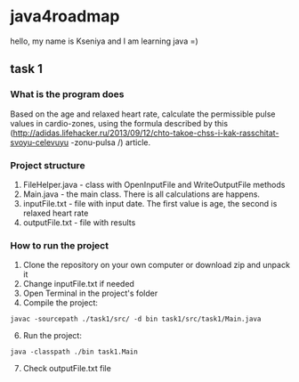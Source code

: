 # java4roadmap
hello, 
my name is Kseniya and I am learning java =)
## task 1 
### What is the program does
Based on the age and relaxed heart rate, calculate the permissible pulse values in cardio-zones, using the formula described by this (http://adidas.lifehacker.ru/2013/09/12/chto-takoe-chss-i-kak-rasschitat-svoyu-celevuyu -zonu-pulsa /) article.
### Project structure
1. FileHelper.java - class with OpenInputFile and WriteOutputFile methods
2. Main.java - the main class. There is all calculations are happens.
3. inputFile.txt - file with input date. The first value is age, the second is relaxed heart rate
4. outputFile.txt - file with results
### How to run the project
1. Clone the repository on your own computer or download zip and unpack it
2. Change inputFile.txt if needed
3. Open Terminal in the project's folder
4. Сompile the project:
```
javac -sourcepath ./task1/src/ -d bin task1/src/task1/Main.java
```
6. Run the project:
```
java -classpath ./bin task1.Main
```
7. Check outputFile.txt file
